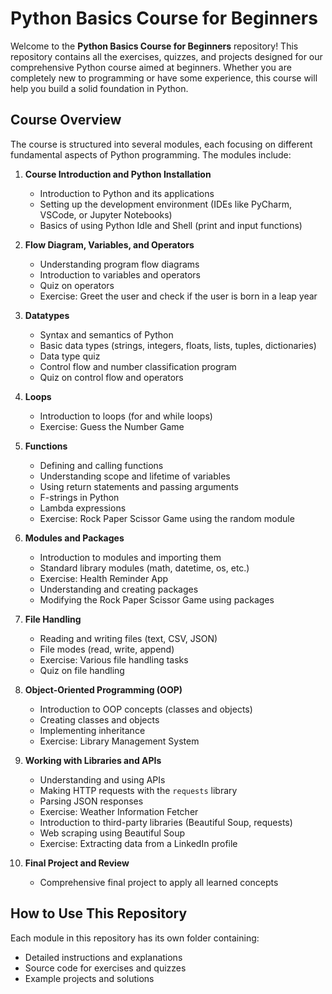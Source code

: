 
# Python Basics Course for Beginners

Welcome to the **Python Basics Course for Beginners** repository! This repository contains all the exercises, quizzes, and projects designed for our comprehensive Python course aimed at beginners. Whether you are completely new to programming or have some experience, this course will help you build a solid foundation in Python.

## Course Overview

The course is structured into several modules, each focusing on different fundamental aspects of Python programming. The modules include:

1. **Course Introduction and Python Installation**
   - Introduction to Python and its applications
   - Setting up the development environment (IDEs like PyCharm, VSCode, or Jupyter Notebooks)
   - Basics of using Python Idle and Shell (print and input functions)

2. **Flow Diagram, Variables, and Operators**
   - Understanding program flow diagrams
   - Introduction to variables and operators
   - Quiz on operators
   - Exercise: Greet the user and check if the user is born in a leap year

3. **Datatypes**
   - Syntax and semantics of Python
   - Basic data types (strings, integers, floats, lists, tuples, dictionaries)
   - Data type quiz
   - Control flow and number classification program
   - Quiz on control flow and operators

4. **Loops**
   - Introduction to loops (for and while loops)
   - Exercise: Guess the Number Game

5. **Functions**
   - Defining and calling functions
   - Understanding scope and lifetime of variables
   - Using return statements and passing arguments
   - F-strings in Python
   - Lambda expressions
   - Exercise: Rock Paper Scissor Game using the random module

6. **Modules and Packages**
   - Introduction to modules and importing them
   - Standard library modules (math, datetime, os, etc.)
   - Exercise: Health Reminder App
   - Understanding and creating packages
   - Modifying the Rock Paper Scissor Game using packages

7. **File Handling**
   - Reading and writing files (text, CSV, JSON)
   - File modes (read, write, append)
   - Exercise: Various file handling tasks
   - Quiz on file handling

8. **Object-Oriented Programming (OOP)**
   - Introduction to OOP concepts (classes and objects)
   - Creating classes and objects
   - Implementing inheritance
   - Exercise: Library Management System

9. **Working with Libraries and APIs**
   - Understanding and using APIs
   - Making HTTP requests with the `requests` library
   - Parsing JSON responses
   - Exercise: Weather Information Fetcher
   - Introduction to third-party libraries (Beautiful Soup, requests)
   - Web scraping using Beautiful Soup
   - Exercise: Extracting data from a LinkedIn profile

10. **Final Project and Review**
    - Comprehensive final project to apply all learned concepts

## How to Use This Repository

Each module in this repository has its own folder containing:
- Detailed instructions and explanations
- Source code for exercises and quizzes
- Example projects and solutions

